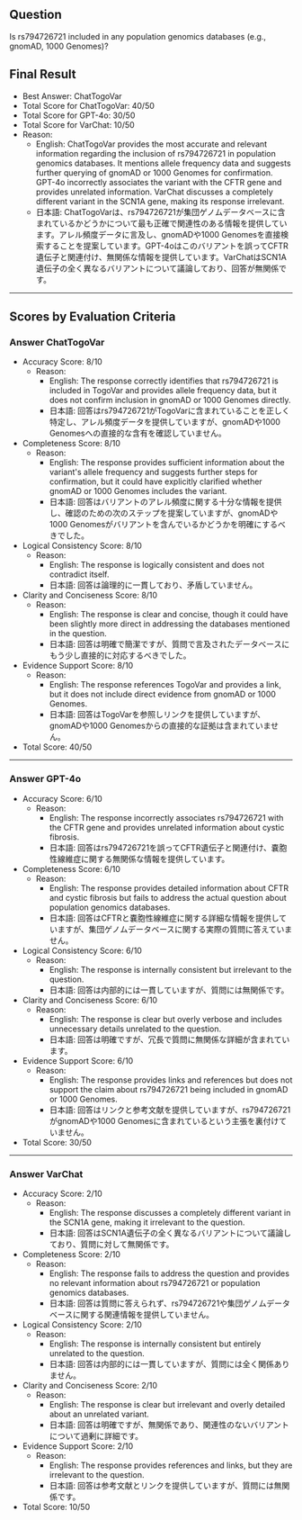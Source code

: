 ## Question

Is rs794726721 included in any population genomics databases (e.g., gnomAD, 1000 Genomes)?

## Final Result

- Best Answer: ChatTogoVar
- Total Score for ChatTogoVar: 40/50
- Total Score for GPT-4o: 30/50
- Total Score for VarChat: 10/50
- Reason:
  - English: ChatTogoVar provides the most accurate and relevant information regarding the inclusion of rs794726721 in population genomics databases. It mentions allele frequency data and suggests further querying of gnomAD or 1000 Genomes for confirmation. GPT-4o incorrectly associates the variant with the CFTR gene and provides unrelated information. VarChat discusses a completely different variant in the SCN1A gene, making its response irrelevant.
  - 日本語: ChatTogoVarは、rs794726721が集団ゲノムデータベースに含まれているかどうかについて最も正確で関連性のある情報を提供しています。アレル頻度データに言及し、gnomADや1000 Genomesを直接検索することを提案しています。GPT-4oはこのバリアントを誤ってCFTR遺伝子と関連付け、無関係な情報を提供しています。VarChatはSCN1A遺伝子の全く異なるバリアントについて議論しており、回答が無関係です。

---

## Scores by Evaluation Criteria

### Answer ChatTogoVar
- Accuracy Score: 8/10
  - Reason: 
    - English: The response correctly identifies that rs794726721 is included in TogoVar and provides allele frequency data, but it does not confirm inclusion in gnomAD or 1000 Genomes directly.
    - 日本語: 回答はrs794726721がTogoVarに含まれていることを正しく特定し、アレル頻度データを提供していますが、gnomADや1000 Genomesへの直接的な含有を確認していません。
- Completeness Score: 8/10
  - Reason: 
    - English: The response provides sufficient information about the variant's allele frequency and suggests further steps for confirmation, but it could have explicitly clarified whether gnomAD or 1000 Genomes includes the variant.
    - 日本語: 回答はバリアントのアレル頻度に関する十分な情報を提供し、確認のための次のステップを提案していますが、gnomADや1000 Genomesがバリアントを含んでいるかどうかを明確にするべきでした。
- Logical Consistency Score: 8/10
  - Reason: 
    - English: The response is logically consistent and does not contradict itself.
    - 日本語: 回答は論理的に一貫しており、矛盾していません。
- Clarity and Conciseness Score: 8/10
  - Reason: 
    - English: The response is clear and concise, though it could have been slightly more direct in addressing the databases mentioned in the question.
    - 日本語: 回答は明確で簡潔ですが、質問で言及されたデータベースにもう少し直接的に対応するべきでした。
- Evidence Support Score: 8/10
  - Reason: 
    - English: The response references TogoVar and provides a link, but it does not include direct evidence from gnomAD or 1000 Genomes.
    - 日本語: 回答はTogoVarを参照しリンクを提供していますが、gnomADや1000 Genomesからの直接的な証拠は含まれていません。
- Total Score: 40/50

---

### Answer GPT-4o
- Accuracy Score: 6/10
  - Reason: 
    - English: The response incorrectly associates rs794726721 with the CFTR gene and provides unrelated information about cystic fibrosis.
    - 日本語: 回答はrs794726721を誤ってCFTR遺伝子と関連付け、嚢胞性線維症に関する無関係な情報を提供しています。
- Completeness Score: 6/10
  - Reason: 
    - English: The response provides detailed information about CFTR and cystic fibrosis but fails to address the actual question about population genomics databases.
    - 日本語: 回答はCFTRと嚢胞性線維症に関する詳細な情報を提供していますが、集団ゲノムデータベースに関する実際の質問に答えていません。
- Logical Consistency Score: 6/10
  - Reason: 
    - English: The response is internally consistent but irrelevant to the question.
    - 日本語: 回答は内部的には一貫していますが、質問には無関係です。
- Clarity and Conciseness Score: 6/10
  - Reason: 
    - English: The response is clear but overly verbose and includes unnecessary details unrelated to the question.
    - 日本語: 回答は明確ですが、冗長で質問に無関係な詳細が含まれています。
- Evidence Support Score: 6/10
  - Reason: 
    - English: The response provides links and references but does not support the claim about rs794726721 being included in gnomAD or 1000 Genomes.
    - 日本語: 回答はリンクと参考文献を提供していますが、rs794726721がgnomADや1000 Genomesに含まれているという主張を裏付けていません。
- Total Score: 30/50

---

### Answer VarChat
- Accuracy Score: 2/10
  - Reason: 
    - English: The response discusses a completely different variant in the SCN1A gene, making it irrelevant to the question.
    - 日本語: 回答はSCN1A遺伝子の全く異なるバリアントについて議論しており、質問に対して無関係です。
- Completeness Score: 2/10
  - Reason: 
    - English: The response fails to address the question and provides no relevant information about rs794726721 or population genomics databases.
    - 日本語: 回答は質問に答えられず、rs794726721や集団ゲノムデータベースに関する関連情報を提供していません。
- Logical Consistency Score: 2/10
  - Reason: 
    - English: The response is internally consistent but entirely unrelated to the question.
    - 日本語: 回答は内部的には一貫していますが、質問には全く関係ありません。
- Clarity and Conciseness Score: 2/10
  - Reason: 
    - English: The response is clear but irrelevant and overly detailed about an unrelated variant.
    - 日本語: 回答は明確ですが、無関係であり、関連性のないバリアントについて過剰に詳細です。
- Evidence Support Score: 2/10
  - Reason: 
    - English: The response provides references and links, but they are irrelevant to the question.
    - 日本語: 回答は参考文献とリンクを提供していますが、質問には無関係です。
- Total Score: 10/50